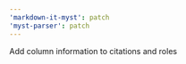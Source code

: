 ```yaml
---
'markdown-it-myst': patch
'myst-parser': patch
---
```


Add column information to citations and roles
